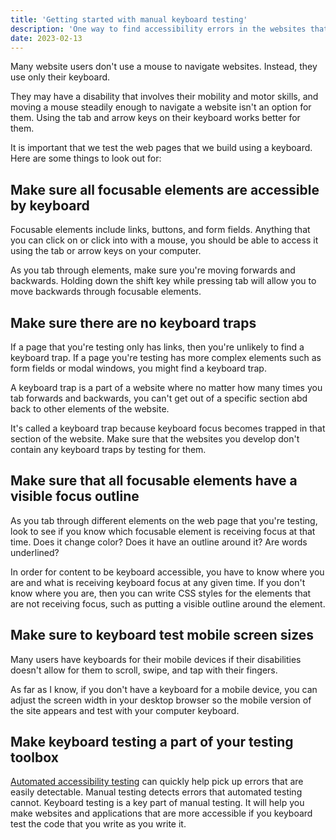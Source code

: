 ```yaml
---
title: 'Getting started with manual keyboard testing'
description: 'One way to find accessibility errors in the websites that you build is through manually testing a web page with your keyboard.'
date: 2023-02-13
---
```


Many website users don't use a mouse to navigate websites. Instead, they use only their keyboard.

They may have a disability that involves their mobility and motor skills, and moving a mouse steadily enough to navigate a website isn't an option for them. Using the tab and arrow keys on their keyboard works better for them.

It is important that we test the web pages that we build using a keyboard. Here are some things to look out for:

## Make sure all focusable elements are accessible by keyboard

Focusable elements include links, buttons, and form fields. Anything that you can click on or click into with a mouse, you should be able to access it using the tab or arrow keys on your computer.

As you tab through elements, make sure you're moving forwards and backwards. Holding down the shift key while pressing tab will allow you to move backwards through focusable elements.

## Make sure there are no keyboard traps

If a page that you're testing only has links, then you're unlikely to find a keyboard trap. If a page you're testing has more complex elements such as form fields or modal windows, you might find a keyboard trap.

A keyboard trap is a part of a website where no matter how many times you tab forwards and backwards, you can't get out of a specific section abd back to other elements of the website.

It's called a keyboard trap because keyboard focus becomes trapped in that section of the website. Make sure that the websites you develop don't contain any keyboard traps by testing for them.

## Make sure that all focusable elements have a visible focus outline

As you tab through different elements on the web page that you're testing, look to see if you know which focusable element is receiving focus at that time. Does it change color? Does it have an outline around it? Are words underlined?

In order for content to be keyboard accessible, you have to know where you are and what is receiving keyboard focus at any given time. If you don't know where you are, then you can write CSS styles for the elements that are not receiving focus, such as putting a visible outline around the element.

## Make sure to keyboard test mobile screen sizes

Many users have keyboards for their mobile devices if their disabilities doesn't allow for them to scroll, swipe, and tap with their fingers.

As far as I know, if you don't have a keyboard for a mobile device, you can adjust the screen width in your desktop browser so the mobile version of the site appears and test with your computer keyboard.

## Make keyboard testing a part of your testing toolbox

[Automated accessibility testing](/blog/getting-started-with-automated-accessibility-testing/) can quickly help pick up errors that are easily detectable. Manual testing detects errors that automated testing cannot. Keyboard testing is a key part of manual testing. It will help you make websites and applications that are more accessible if you keyboard test the code that you write as you write it.